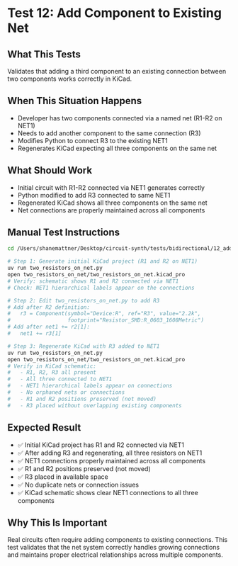 # Test 12: Add Component to Existing Net

## What This Tests
Validates that adding a third component to an existing connection between two components works correctly in KiCad.

## When This Situation Happens
- Developer has two components connected via a named net (R1-R2 on NET1)
- Needs to add another component to the same connection (R3)
- Modifies Python to connect R3 to the existing NET1
- Regenerates KiCad expecting all three components on the same net

## What Should Work
- Initial circuit with R1-R2 connected via NET1 generates correctly
- Python modified to add R3 connected to same NET1
- Regenerated KiCad shows all three components on the same net
- Net connections are properly maintained across all components

## Manual Test Instructions

```bash
cd /Users/shanemattner/Desktop/circuit-synth/tests/bidirectional/12_add_to_net

# Step 1: Generate initial KiCad project (R1 and R2 on NET1)
uv run two_resistors_on_net.py
open two_resistors_on_net/two_resistors_on_net.kicad_pro
# Verify: schematic shows R1 and R2 connected via NET1
# Check: NET1 hierarchical labels appear on the connections

# Step 2: Edit two_resistors_on_net.py to add R3
# Add after R2 definition:
#   r3 = Component(symbol="Device:R", ref="R3", value="2.2k",
#                  footprint="Resistor_SMD:R_0603_1608Metric")
# Add after net1 += r2[1]:
#   net1 += r3[1]

# Step 3: Regenerate KiCad with R3 added to NET1
uv run two_resistors_on_net.py
open two_resistors_on_net/two_resistors_on_net.kicad_pro
# Verify in KiCad schematic:
#   - R1, R2, R3 all present
#   - All three connected to NET1
#   - NET1 hierarchical labels appear on connections
#   - No orphaned nets or connections
#   - R1 and R2 positions preserved (not moved)
#   - R3 placed without overlapping existing components
```

## Expected Result

- ✅ Initial KiCad project has R1 and R2 connected via NET1
- ✅ After adding R3 and regenerating, all three resistors on NET1
- ✅ NET1 connections properly maintained across all components
- ✅ R1 and R2 positions preserved (not moved)
- ✅ R3 placed in available space
- ✅ No duplicate nets or connection issues
- ✅ KiCad schematic shows clear NET1 connections to all three components

## Why This Is Important

Real circuits often require adding components to existing connections. This test validates that the net system correctly handles growing connections and maintains proper electrical relationships across multiple components.

